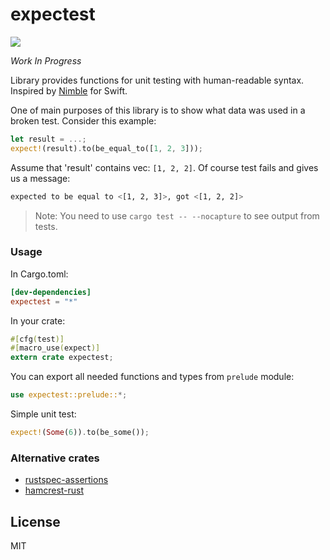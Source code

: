 # expectest
[![](http://meritbadge.herokuapp.com/expectest)](https://crates.io/crates/expectest)

*Work In Progress*

Library provides functions for unit testing with human-readable syntax. Inspired by [Nimble](https://github.com/Quick/Nimble) for Swift.

One of main purposes of this library is to show what data was used in a broken test. Consider this example:
```rust
let result = ...;
expect!(result).to(be_equal_to([1, 2, 3]));
```
Assume that 'result' contains vec: `[1, 2, 2]`. Of course test fails and gives us a message:
```bash
expected to be equal to <[1, 2, 3]>, got <[1, 2, 2]>
```
> Note: You need to use `cargo test -- --nocapture` to see output from tests.

### Usage

In Cargo.toml:
```toml
[dev-dependencies]
expectest = "*"
```

In your crate:
```rust
#[cfg(test)]
#[macro_use(expect)]
extern crate expectest;
```

You can export all needed functions and types from `prelude` module:
```rust
use expectest::prelude::*;
```

Simple unit test:
```rust
expect!(Some(6)).to(be_some());
```

### Alternative crates
- [rustspec-assertions](https://github.com/uorbe001/rustspec-assertions)
- [hamcrest-rust](https://github.com/carllerche/hamcrest-rust)

## License
MIT
